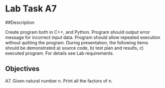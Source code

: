 # Lab Task A7

##Description

Create program both in C++, and Python. 
Program should output error message for incorrect input data. 
Program should allow repeated execution without quitting the program. 
During presentation, the following items should be demonstrated
  a) source code,
  b) test plan and results,
  c) executed program.
For details see Lab requirements.

## Objectives 

A7. Given natural number n. Print all the factors of n.
